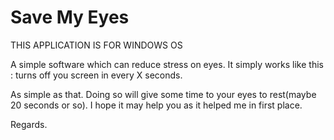 Save My Eyes
===========

THIS APPLICATION IS FOR WINDOWS OS

A simple software which can reduce stress on eyes.
It simply works like this : turns off you screen in every X seconds.

As simple as that. Doing so will give some time to your eyes to rest(maybe 20 seconds or so). I hope it may help you as it helped me in first place.

Regards.
